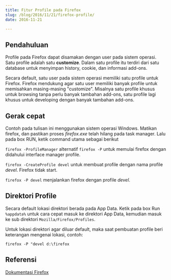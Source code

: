 ```yaml
---
title: Fitur Profile pada Firefox
slug: /blog/2016/11/21/firefox-profile/
date: 2016-11-21

---
```


## Pendahuluan

Profile pada Firefox dapat disamakan dengan user pada sistem operasi. 
Satu profile adalah satu **customize**. Dalam satu profile itu terdiri dari satu 
database untuk menyimpan history, cookie, dan informasi add-ons.

Secara default, satu user pada sistem operasi memiliki satu profile untuk
Firefox. Firefox mendukung agar satu user memiliki banyak profile untuk memisahkan
masing-masing "customize". Misalnya satu profile khusus untuk browsing tanpa
perlu banyak tambahan add-ons, satu profile lagi khusus untuk developing
dengan banyak tambahan add-ons.

## Gerak cepat

Contoh pada tulisan ini menggunakan sistem operasi Windows. Matikan firefox,
dan pastikan proses *firefox.exe* telah hilang pada task manager. 
Lalu pada box RUN, ketik command utama sebagai berikut 

```firefox -ProfileManager```
alternatif
 ```firefox -P```
untuk memulai firefox dengan didahului interface manager profile.


```firefox -CreateProfile devel```
untuk membuat profile dengan nama profile *devel*. Firefox tidak start.

```firefox -P devel```
menjalankan firefox dengan profile *devel*. 

## Direktori Profile

Secara default lokasi direktori berada pada App Data. Ketik pada box Run
```%appdata%``` untuk cara cepat masuk ke direktori App Data,
kemudian masuk ke sub direktori ```Mozilla/Firefox/Profiles```.

Untuk lokasi direktori agar diluar default, maka saat pembuatan profile beri keterangan 
mengenai lokasi, contoh:

```firefox -P "devel d:\firefox```

## Referensi

[Dokumentasi Firefox][1]

[1]:https://developer.mozilla.org/en-US/docs/Mozilla/Command_Line_Options
